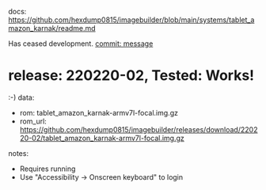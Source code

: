 docs: https://github.com/hexdump0815/imagebuilder/blob/main/systems/tablet_amazon_karnak/readme.md

Has ceased development. [commit: message](https://github.com/hexdump0815/imagebuilder/commit/d418f6befa12940dfebc719b12de69efd2ee88f7)

# release: 220220-02, Tested: Works!
:-)
data:
- rom: tablet_amazon_karnak-armv7l-focal.img.gz
- rom_url: https://github.com/hexdump0815/imagebuilder/releases/download/220220-02/tablet_amazon_karnak-armv7l-focal.img.gz

notes:
- Requires running
- Use "Accessibility -> Onscreen keyboard" to login
